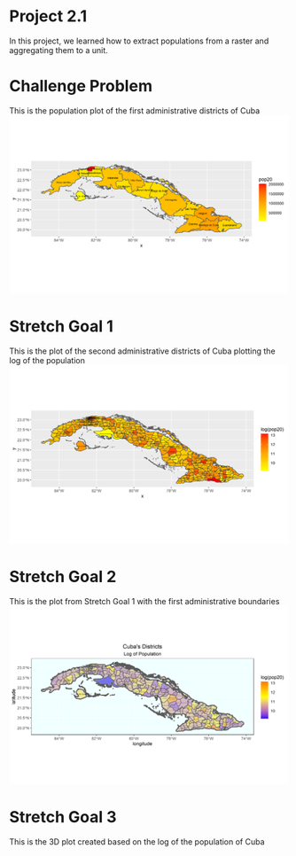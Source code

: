 # Project 2.1

In this project, we learned how to extract populations from a raster and aggregating them to a unit. 

# Challenge Problem
This is the population plot of the first administrative districts of Cuba 
![](cub_pop20.png)

# Stretch Goal 1
This is the plot of the second administrative districts of Cuba plotting the log of the population
![](cub_pop20v2.png)

# Stretch Goal 2
This is the plot from Stretch Goal 1 with the first administrative boundaries
![](cub_pop20v3.png)

# Stretch Goal 3
This is the 3D plot created based on the log of the population of Cuba
![]()

